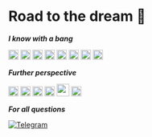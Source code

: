 
Road to the dream
 :flight_departure:
===============================================================================================================================

 ___I know with a bang___

<p align="left">
 <img src="https://media.giphy.com/media/ln7z2eWriiQAllfVcn/giphy.gif" height=20 width=20/>
<a href="https://www.typescriptlang.org/" target="_blank" rel="noreferrer"><img src="https://raw.githubusercontent.com/danielcranney/readme-generator/main/public/icons/skills/typescript-colored.svg" width="20" height="20" alt="TypeScript" /></a>
 <img src="https://media.giphy.com/media/RJzm826vu7WbJvBtxX/giphy.gif" height=20 width=20/>
 <a href="https://sass-lang.com/" target="_blank" rel="noreferrer"><img src="https://raw.githubusercontent.com/danielcranney/readme-generator/main/public/icons/skills/sass-colored.svg" width="20" height="20" alt="Sass" /></a>
   <img src="https://media.giphy.com/media/JLE3Q31O7Tly08kTbj/giphy.gif" height=20 width=20/>
  <img src="https://media.giphy.com/media/lRNinuXDDLgR7Oe8LY/giphy.gif" height=20 width=20/>
 <a href="https://vitejs.dev/" target="_blank" rel="noreferrer"><img src="https://raw.githubusercontent.com/danielcranney/readme-generator/main/public/icons/skills/vite-colored.svg" width="20" height="20" alt="Vite" /></a>
 <a href="https://www.figma.com/" target="_blank" rel="noreferrer"><img src="https://raw.githubusercontent.com/danielcranney/readme-generator/main/public/icons/skills/figma-colored.svg" width="20" height="20" alt="Figma" /></a>
 
 ___Further perspective___
 
 <p align="left">
 <img src="https://media.giphy.com/media/VgGthkhUvGgOit7Y9i/giphy.gif" height=20 width=20/>
<a href="https://nextjs.org/docs" target="_blank" rel="noreferrer"><img src="https://raw.githubusercontent.com/danielcranney/readme-generator/main/public/icons/skills/nextjs-colored.svg" width="20" height="20" alt="NextJs" /></a>
<a href="https://nuxtjs.org/" target="_blank" rel="noreferrer"><img src="https://raw.githubusercontent.com/danielcranney/readme-generator/main/public/icons/skills/nuxtjs-colored.svg" width="20" height="20" alt="Nuxtjs" /></a>
<a href="https://docs.nestjs.com/" target="_blank" rel="noreferrer"><img src="https://raw.githubusercontent.com/danielcranney/readme-generator/main/public/icons/skills/nestjs-colored.svg" width="20" height="20" alt="NestJS" /></a>
<img src="https://media.giphy.com/media/C8Tij3iox3coBSqVWE/giphy.gif" height=25 width=25/>
<img src="https://media.giphy.com/media/kH1DBkPNyZPOk0BxrM/giphy.gif" height=20 width=20/>


___For all questions___


[![Telegram](https://img.shields.io/badge/-Telegram-063a6b?style=for-the-badge&logo=telegram&logoColor=fff)](https://t.me/Yaris_Rus_IT)

  

